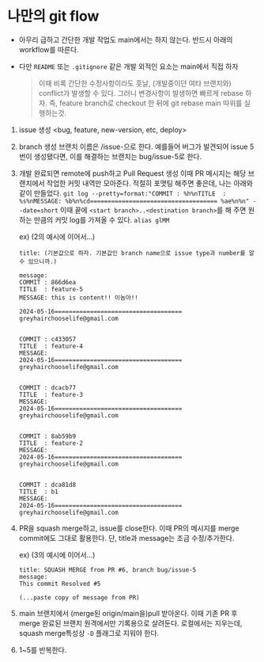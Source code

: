 # 나만의 git flow

- 아무리 급하고 간단한 개발 작업도 main에서는 하지 않는다. 반드시 아래의 workflow를 따른다.
- 다만 `README` 또는 `.gitignore` 같은 개발 외적인 요소는 main에서 직접 하자

  >이때 비록 간단한 수정사항이라도 훗날, (개발중이던 여타 브랜치와) conflict가 발생할 수 있다. 그러니
  변경사항이 발생하면 빠르게 rebase 하자. 즉, feature branch로 checkout 한 뒤에 git rebase main 따위를
  실행하는것.

1. issue 생성
   <bug, feature, new-version, etc, deploy>

2. branch 생성
   브랜치 이름은 <issue type>/issue-<issue number>으로 한다.
   예를들어 버그가 발견되어 issue 5번이 생성됐다면, 이를 해결하는 브랜치는 bug/issue-5로 한다.

3. 개발 완료되면 remote에 push하고  Pull Request 생성
   이때 PR 메시지는 해당 브랜치에서 작업한 커밋 내역만 모아준다. 적절히 포맷팅 해주면 좋은데, 나는 아래와
   같이 만들었다.
   `git log --pretty=format:"COMMIT : %h%nTITLE  : %s%nMESSAGE: %b%n%cd==================================== %ae%n%n" --date=short`
   이때 끝에 `<start branch>..<destination branch>`를 해 주면 원하는 만큼의 커밋 log를 가져올 수 있다.
   `alias glMM`

   ex) (2의 예시에 이어서...)
   ```message for PR
   title: (기본값으로 하자. 기본값인 branch name으로 issue type과 number를 알 수 있으니까.)

   message:
   COMMIT : 866d6ea
   TITLE  : feature-5
   MESSAGE: this is content!! 이놈아!!

   2024-05-16==================================== greyhairchooselife@gmail.com


   COMMIT : c433057
   TITLE  : feature-4
   MESSAGE:
   2024-05-16==================================== greyhairchooselife@gmail.com


   COMMIT : dcacb77
   TITLE  : feature-3
   MESSAGE:
   2024-05-16==================================== greyhairchooselife@gmail.com


   COMMIT : 8ab59b9
   TITLE  : feature-2
   MESSAGE:
   2024-05-16==================================== greyhairchooselife@gmail.com


   COMMIT : dca81d8
   TITLE  : b1
   MESSAGE:
   2024-05-16==================================== greyhairchooselife@gmail.com
   ```

4. PR을 squash merge하고, issue를 close한다.
   이때 PR의 메시지를 merge commit에도 그대로 활용한다. 단, title과 message는 조금 수정/추가한다.

   ex) (3의 예시에 이어서...)
   ```(squash)merge commit message
   title: SQUASH MERGE from PR #6, branch bug/issue-5
   message:
   This commit Resolved #5

   (...paste copy of message from PR)
   ```

5. main 브랜치에서 (merge된 origin/main을)pull 받아온다.
   이때 기존 PR 후 merge 완료된 브랜치 원격에서만 기록용으로 살려둔다. 로컬에서는 지우는데, squash
   merge특성상 `-D` 플래그로 지워야 한다.

6. 1~5를 반복한다.
